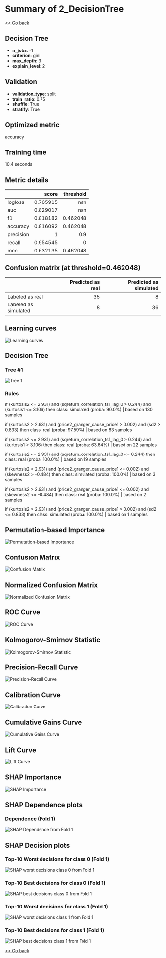 # Summary of 2_DecisionTree

[<< Go back](../README.md)


## Decision Tree
- **n_jobs**: -1
- **criterion**: gini
- **max_depth**: 3
- **explain_level**: 2

## Validation
 - **validation_type**: split
 - **train_ratio**: 0.75
 - **shuffle**: True
 - **stratify**: True

## Optimized metric
accuracy

## Training time

10.4 seconds

## Metric details
|           |    score |   threshold |
|:----------|---------:|------------:|
| logloss   | 0.765915 |  nan        |
| auc       | 0.829017 |  nan        |
| f1        | 0.818182 |    0.462048 |
| accuracy  | 0.816092 |    0.462048 |
| precision | 1        |    0.9      |
| recall    | 0.954545 |    0        |
| mcc       | 0.632135 |    0.462048 |


## Confusion matrix (at threshold=0.462048)
|                      |   Predicted as real |   Predicted as simulated |
|:---------------------|--------------------:|-------------------------:|
| Labeled as real      |                  35 |                        8 |
| Labeled as simulated |                   8 |                       36 |

## Learning curves
![Learning curves](learning_curves.png)

## Decision Tree 

### Tree #1
![Tree 1](learner_fold_0_tree.svg)

### Rules

if (kurtosis2 <= 2.931) and (sqreturn_correlation_ts1_lag_0 > 0.244) and (kurtosis1 <= 3.106) then class: simulated (proba: 90.0%) | based on 130 samples

if (kurtosis2 > 2.931) and (price2_granger_cause_price1 > 0.002) and (sd2 > 0.833) then class: real (proba: 97.59%) | based on 83 samples

if (kurtosis2 <= 2.931) and (sqreturn_correlation_ts1_lag_0 > 0.244) and (kurtosis1 > 3.106) then class: real (proba: 63.64%) | based on 22 samples

if (kurtosis2 <= 2.931) and (sqreturn_correlation_ts1_lag_0 <= 0.244) then class: real (proba: 100.0%) | based on 19 samples

if (kurtosis2 > 2.931) and (price2_granger_cause_price1 <= 0.002) and (skewness2 > -0.484) then class: simulated (proba: 100.0%) | based on 3 samples

if (kurtosis2 > 2.931) and (price2_granger_cause_price1 <= 0.002) and (skewness2 <= -0.484) then class: real (proba: 100.0%) | based on 2 samples

if (kurtosis2 > 2.931) and (price2_granger_cause_price1 > 0.002) and (sd2 <= 0.833) then class: simulated (proba: 100.0%) | based on 1 samples





## Permutation-based Importance
![Permutation-based Importance](permutation_importance.png)
## Confusion Matrix

![Confusion Matrix](confusion_matrix.png)


## Normalized Confusion Matrix

![Normalized Confusion Matrix](confusion_matrix_normalized.png)


## ROC Curve

![ROC Curve](roc_curve.png)


## Kolmogorov-Smirnov Statistic

![Kolmogorov-Smirnov Statistic](ks_statistic.png)


## Precision-Recall Curve

![Precision-Recall Curve](precision_recall_curve.png)


## Calibration Curve

![Calibration Curve](calibration_curve_curve.png)


## Cumulative Gains Curve

![Cumulative Gains Curve](cumulative_gains_curve.png)


## Lift Curve

![Lift Curve](lift_curve.png)



## SHAP Importance
![SHAP Importance](shap_importance.png)

## SHAP Dependence plots

### Dependence (Fold 1)
![SHAP Dependence from Fold 1](learner_fold_0_shap_dependence.png)

## SHAP Decision plots

### Top-10 Worst decisions for class 0 (Fold 1)
![SHAP worst decisions class 0 from Fold 1](learner_fold_0_shap_class_0_worst_decisions.png)
### Top-10 Best decisions for class 0 (Fold 1)
![SHAP best decisions class 0 from Fold 1](learner_fold_0_shap_class_0_best_decisions.png)
### Top-10 Worst decisions for class 1 (Fold 1)
![SHAP worst decisions class 1 from Fold 1](learner_fold_0_shap_class_1_worst_decisions.png)
### Top-10 Best decisions for class 1 (Fold 1)
![SHAP best decisions class 1 from Fold 1](learner_fold_0_shap_class_1_best_decisions.png)

[<< Go back](../README.md)

